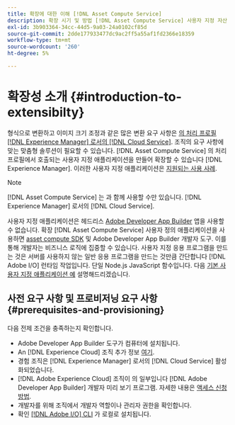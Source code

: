 ```yaml
---
title: 확장에 대한 이해 [!DNL Asset Compute Service]
description: 확장 시기 및 방법 [!DNL Asset Compute Service] 사용자 지정 자산 처리를 수행하는 기능입니다.
exl-id: 3b903364-34cc-44d5-9a03-24a0102cf85d
source-git-commit: 2dde177933477dc9ac2ff5a55af1fd2366e18359
workflow-type: tm+mt
source-wordcount: '260'
ht-degree: 5%

---
```


# 확장성 소개 {#introduction-to-extensibilty}

형식으로 변환하고 이미지 크기 조정과 같은 많은 변환 요구 사항은 [의 처리 프로필 [!DNL Experience Manager] 로서의 [!DNL Cloud Service]](https://experienceleague.adobe.com/docs/experience-manager-cloud-service/assets/asset-microservices-overview.html). 조직의 요구 사항에 맞는 맞춤형 솔루션이 필요할 수 있습니다. [!DNL Asset Compute Service] 의 처리 프로필에서 호출되는 사용자 지정 애플리케이션을 만들어 확장할 수 있습니다 [!DNL Experience Manager]. 이러한 사용자 지정 애플리케이션은 [지원되는 사용 사례](https://experienceleague.adobe.com/docs/experience-manager-cloud-service/assets/manage/asset-microservices-configure-and-use.html).

>[!NOTE]
>
>[!DNL Asset Compute Service] 는 과 함께 사용할 수만 있습니다. [!DNL Experience Manager] 로서의 [!DNL Cloud Service].

사용자 지정 애플리케이션은 헤드리스 [Adobe Developer App Builder](https://github.com/AdobeDocs/app-builder) 앱을 사용할 수 없습니다. 확장 [!DNL Asset Compute Service] 사용자 정의 애플리케이션을 사용하면 [asset compute SDK](https://github.com/adobe/asset-compute-sdk) 및 Adobe Developer App Builder 개발자 도구. 이를 통해 개발자는 비즈니스 로직에 집중할 수 있습니다. 사용자 지정 응용 프로그램을 만드는 것은 서버를 사용하지 않는 일반 응용 프로그램을 만드는 것만큼 간단합니다 [!DNL Adobe I/O] 런타임 작업입니다. 단일 Node.js JavaScript 함수입니다. 다음 [기본 사용자 지정 애플리케이션 예](https://github.com/adobe/asset-compute-example-workers/blob/master/projects/worker-basic/worker-basic.js) 설명해드리겠습니다.

## 사전 요구 사항 및 프로비저닝 요구 사항 {#prerequisites-and-provisioning}

다음 전제 조건을 충족하는지 확인합니다.

* Adobe Developer App Builder 도구가 컴퓨터에 설치됩니다.
* An [!DNL Experience Cloud] 조직 추가 정보 [여기](https://developer.adobe.com/app-builder/docs/getting_started/#acquire-access-and-credentials).
* 경험 조직은 [!DNL Experience Manager] 로서의 [!DNL Cloud Service] 활성화되었습니다.
* [!DNL Adobe Experience Cloud] 조직이 의 일부입니다 [!DNL Adobe Developer App Builder] 개발자 미리 보기 프로그램. 자세한 내용은 [액세스 신청 방법](https://developer.adobe.com/app-builder/docs/overview/getting_access).
* 개발자를 위해 조직에서 개발자 역할이나 관리자 권한을 확인합니다.
* 확인 [[!DNL Adobe I/O] CLI](https://github.com/adobe/aio-cli) 가 로컬로 설치됩니다.

<!-- TBD for later:

* What all accesses and licenses are required?
* What all permissions are required to create, debug, and deploy custom applications?
* How do developers get access and provision the required apps?
* What is repository management?
* Anything on security and data transfer?
* What about handling personal or sensitive information?
* Custom application SLA is dependent on SLAs of various services it depends on.
* Document how the devs can get to know the KPIs of their custom applications. The KPIs are dependent on the performance at Adobe's side, amongst other things.
-->
